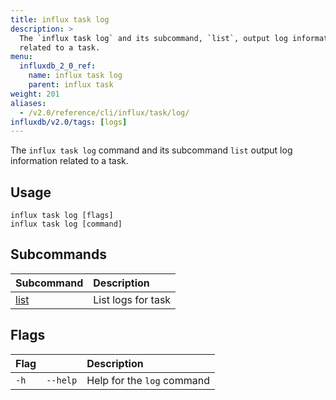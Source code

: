 ```yaml
---
title: influx task log
description: >
  The `influx task log` and its subcommand, `list`, output log information
  related to a task.
menu:
  influxdb_2_0_ref:
    name: influx task log
    parent: influx task
weight: 201
aliases:
  - /v2.0/reference/cli/influx/task/log/
influxdb/v2.0/tags: [logs]
---
```


The `influx task log` command and its subcommand `list` output log information related to a task.

## Usage
```
influx task log [flags]
influx task log [command]
```

## Subcommands
| Subcommand                                       | Description        |
|:----------                                       |:-----------        |
| [list](/influxdb/v2.0/reference/cli/influx/task/log/list) | List logs for task |

## Flags
| Flag |          | Description                |
|:---- |:---      |:-----------                |
| `-h` | `--help` | Help for the `log` command |
